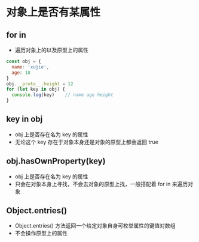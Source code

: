 <!--
 * @Author: x09898 coder_xujie@163.com
 * @Date: 2022-12-12 17:47:16
 * @LastEditors: x09898 coder_xujie@163.com
 * @FilePath: \HTML-CSS-Javascript-\JAVAScript+ES6\JavaScript\JavaScript零散知识点\对象上是否有某属性.md
 * @Description: 
-->
# 对象上是否有某属性

## for in

* 遍历对象上的以及原型上的属性

```js
const obj = {
  name: 'xujie',
  age: 18
}
obj.__proto__.height = 12
for (let key in obj) {
  console.log(key)    // name age height
}
```

## key in obj

* obj 上是否存在名为 key 的属性
* 无论这个 key 存在于对象本身还是对象的原型上都会返回 true

## obj.hasOwnProperty(key)

* obj 上是否存在名为 key 的属性
* 只会在对象本身上寻找，不会去对象的原型上找，一般搭配着 for in 来遍历对象

## Object.entries()

* Object.entries() 方法返回一个给定对象自身可枚举属性的键值对数组
* 不会操作原型上的属性
